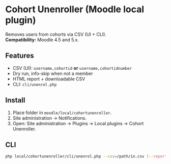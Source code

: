 # Cohort Unenroller (Moodle local plugin)

Removes users from cohorts via CSV (UI + CLI).  
**Compatibility:** Moodle 4.5 and 5.x.

## Features
- CSV (UI): `username,cohortid` **or** `username,cohortidnumber`
- Dry run, info-skip when not a member
- HTML report + downloadable CSV
- CLI: `cli/unenrol.php`

## Install
1. Place folder in `moodle/local/cohortunenroller`.
2. Site administration → Notifications.
3. Open: Site administration → Plugins → Local plugins → Cohort Unenroller.

## CLI
```bash
php local/cohortunenroller/cli/unenrol.php --csv=/path/in.csv [--report=/path/out.csv] [--dry-run] [--username-standardise]